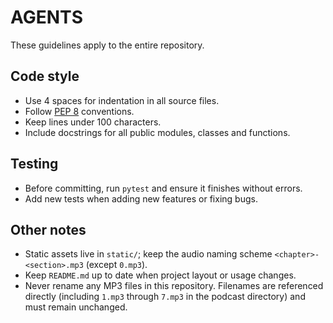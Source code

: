 # AGENTS

These guidelines apply to the entire repository.

## Code style

- Use 4 spaces for indentation in all source files.
- Follow [PEP 8](https://peps.python.org/pep-0008/) conventions.
- Keep lines under 100 characters.
- Include docstrings for all public modules, classes and functions.

## Testing

- Before committing, run `pytest` and ensure it finishes without errors.
- Add new tests when adding new features or fixing bugs.

## Other notes

- Static assets live in `static/`; keep the audio naming scheme `<chapter>-<section>.mp3` (except `0.mp3`).
- Keep `README.md` up to date when project layout or usage changes.
- Never rename any MP3 files in this repository. Filenames are referenced directly (including `1.mp3` through `7.mp3` in the podcast directory) and must remain unchanged.


